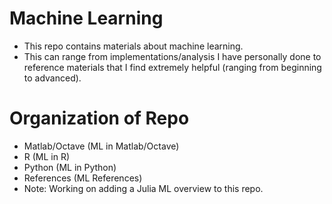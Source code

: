 # Machine Learning 

- This repo contains materials about machine learning. 
- This can range from implementations/analysis I have 
personally done to reference materials that I find extremely helpful (ranging from beginning to advanced).

# Organization of Repo
- Matlab/Octave (ML in Matlab/Octave)
- R (ML in R)
- Python (ML in Python)
- References (ML References)
- Note: Working on adding a Julia ML overview to this repo.


